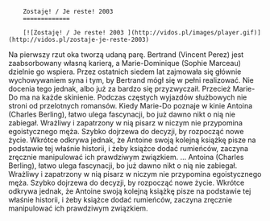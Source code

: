 
        Zostaję! / Je reste! 2003 
        =============
        
        [![Zostaję! / Je reste! 2003 ](http://vidos.pl/images/player.gif)](http://vidos.pl/zostaje-je-reste-2003)
        
        
 Na pierwszy rzut oka tworzą udaną parę. Bertrand (Vincent Perez) jest zaabsorbowany własną karierą, a Marie-Dominique (Sophie Marceau) dzielnie go wspiera. Przez ostatnich siedem lat zajmowała się głównie wychowywaniem syna i tym, by Bertrand mógł się w pełni realizować. Nie docenia tego jednak, albo już za bardzo się przyzwyczaił. Przecież Marie-Do ma na każde skinienie. Podczas częstych wyjazdów służbowych nie stroni od przelotnych romansów. Kiedy Marie-Do poznaje w kinie Antoina (Charles Berling), łatwo ulega fascynacji, bo już dawno nikt o nią nie zabiegał. Wrażliwy i zapatrzony w nią pisarz w niczym nie przypomina egoistycznego męża. Szybko dojrzewa do decyzji, by rozpocząć nowe życie. Wkrótce odkrywa jednak, że Antoine swoją kolejną książkę pisze na podstawie tej właśnie historii, i żeby książce dodać rumieńców, zaczyna zręcznie manipulować ich prawdziwym związkiem.  ... Antoina (Charles Berling), łatwo ulega fascynacji, bo już dawno nikt o nią nie zabiegał. Wrażliwy i zapatrzony w nią pisarz w niczym nie przypomina egoistycznego męża. Szybko dojrzewa do decyzji, by rozpocząć nowe życie. Wkrótce odkrywa jednak, że Antoine swoją kolejną książkę pisze na podstawie tej właśnie historii, i żeby książce dodać rumieńców, zaczyna zręcznie manipulować ich prawdziwym związkiem.
    